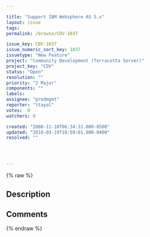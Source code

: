 ```yaml
---

title: "Support IBM Websphere AS 5.x"
layout: issue
tags: 
permalink: /browse/CDV-1037

issue_key: CDV-1037
issue_numeric_sort_key: 1037
issuetype: "New Feature"
project: "Community Development (Terracotta Server)"
project_key: "CDV"
status: "Open"
resolution: ""
priority: "2 Major"
components: ""
labels: 
assignee: "prodmgmt"
reporter: "ttayal"
votes:  0
watchers: 0

created: "2008-11-10T06:34:31.000-0500"
updated: "2010-03-19T18:59:01.000-0400"
resolved: ""




---
```


{% raw %}

## Description

<div markdown="1" class="description">



</div>

## Comments



{% endraw %}
